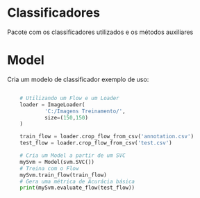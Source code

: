 # Classificadores
Pacote com os classificadores utilizados e os métodos auxiliares

# Model
Cria um modelo de classificador exemplo de uso:

```python

    # Utilizando um Flow e um Loader
    loader = ImageLoader(
            'C:/Imagens Treinamento/',
            size=(150,150)
    )

    train_flow = loader.crop_flow_from_csv('annotation.csv')
    test_flow = loader.crop_flow_from_csv('test.csv')

    # Cria um Model a partir de um SVC
    mySvm = Model(svm.SVC())
    # Treina com o Flow
    mySvm.train_flow(train_flow)
    # Gera uma métrica de Acurácia básica
    print(mySvm.evaluate_flow(test_flow))

```